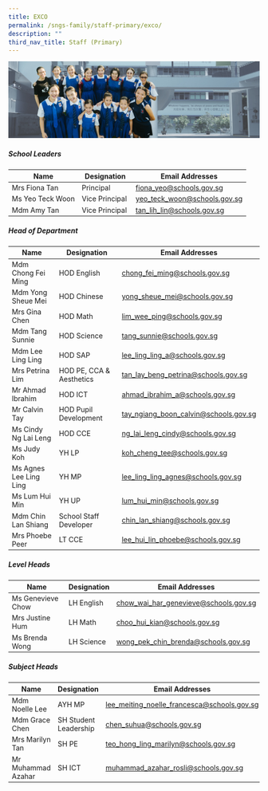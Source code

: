 ```yaml
---
title: EXCO
permalink: /sngs-family/staff-primary/exco/
description: ""
third_nav_title: Staff (Primary)
---
```

![](/images/01%20Banner%20Photos/subpage%2001%20about%20us.jpg)

##### **School Leaders**

| Name | Designation | Email Addresses |
| --- | --- | --- |
| Mrs Fiona Tan | Principal | [fiona\_yeo@schools.gov.sg](mailto:fiona_yeo@schools.gov.sg) |
| Ms Yeo Teck Woon | Vice Principal | [yeo\_teck\_woon@schools.gov.sg](mailto:yeo_teck_woon@schools.gov.sg) |
| Mdm Amy Tan  | Vice Principal  | [tan\_lih\_lin@schools.gov.sg](mailto:%C2%A0tan_lih_lin@schools.gov.sg) |

#####  **Head of Department**

| Name | Designation | Email Addresses |
| --- | --- | --- |
| Mdm Chong Fei Ming | HOD English | [chong_fei_ming@schools.gov.sg](mailto:chong_fei_ming@schools.gov.sg) |
| Mdm Yong Sheue Mei  | HOD Chinese   | [yong_sheue_mei@schools.gov.sg](mailto:yong_sheue_mei@schools.gov.sg) |
| Mrs Gina Chen   | HOD Math   | [lim_wee_ping@schools.gov.sg](mailto:lim_wee_ping@schools.gov.sg) |
| Mdm Tang Sunnie | HOD Science | [tang_sunnie@schools.gov.sg](mailto:tang_sunnie@schools.gov.sg) |
| Mdm Lee Ling Ling | HOD SAP | [lee_ling_ling_a@schools.gov.sg](mailto:lee_ling_ling_a@schools.gov.sg) |
| Mrs Petrina Lim | HOD PE, CCA & Aesthetics | [tan_lay_beng_petrina@schools.gov.sg](mailto:tan_lay_beng_petrina@schools.gov.sg) |
| Mr Ahmad Ibrahim | HOD ICT | [ahmad_ibrahim_a@schools.gov.sg](mailto:ahmad_ibrahim_a@schools.gov.sg) |
| Mr Calvin Tay | HOD Pupil Development | [tay_ngiang_boon_calvin@schools.gov.sg](mailto:tay_ngiang_boon_calvin@schools.gov.sg) |
| Ms Cindy Ng Lai Leng | HOD CCE | [ng_lai_leng_cindy@schools.gov.sg](mailto:ng_lai_leng_cindy@schools.gov.sg) |
| Ms Judy Koh | YH LP  | [koh_cheng_tee@schools.gov.sg](mailto:koh_cheng_tee@schools.gov.sg) |
| Ms Agnes Lee Ling Ling | YH MP | [lee_ling_ling_agnes@schools.gov.sg](mailto:lee_ling_ling_agnes@schools.gov.sg) |
| Ms Lum Hui Min | YH UP | [lum_hui_min@schools.gov.sg](mailto:lum_hui_min@schools.gov.sg) |
| Mdm Chin Lan Shiang | School Staff Developer | [chin_lan_shiang@schools.gov.sg](mailto:chin_lan_shiang@schools.gov.sg) |
| Mrs Phoebe Peer | LT CCE |[lee_hui_lin_phoebe@schools.gov.sg](mailto:lee_hui_lin_phoebe@schools.gov.sg) |

  

##### **Level Heads**

| Name | Designation | Email Addresses |
| --- | --- | --- |
| Ms Genevieve Chow  | LH English | [chow_wai_har_genevieve@schools.gov.sg](mailto:chow_wai_har_genevieve@schools.gov.sg) |
| Mrs Justine Hum | LH Math  | [choo_hui_kian@schools.gov.sg](mailto:choo_hui_kian@schools.gov.sg) |
| Ms Brenda Wong | LH Science | [wong_pek_chin_brenda@schools.gov.sg](mailto:wong_pek_chin_brenda@schools.gov.sg) |


##### **Subject Heads**

| Name | Designation | Email Addresses |
| --- | --- | --- |
| Mdm Noelle Lee  | AYH MP | [lee\_meiting\_noelle\_francesca@schools.gov.sg](mailto:lee_meiting_noelle_francesca@schools.gov.sg) |
| Mdm Grace Chen | SH Student Leadership | [chen\_suhua@schools.gov.sg](mailto:chen_suhua@schools.gov.sg) |
| Mrs Marilyn Tan | SH PE | [teo\_hong\_ling\_marilyn@schools.gov.sg](mailto:teo_hong_ling_marilyn@schools.gov.sg) |
| Mr Muhammad Azahar  | SH ICT  | [muhammad\_azahar\_rosli@schools.gov.sg](mailto:muhammad_azahar_rosli@schools.gov.sg)  |